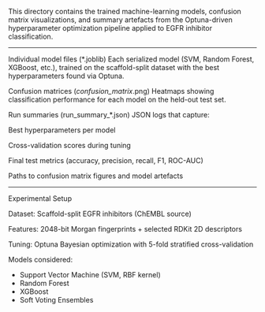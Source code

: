 This directory contains the trained machine-learning models, confusion matrix visualizations, and summary artefacts from the Optuna-driven hyperparameter optimization pipeline applied to EGFR inhibitor classification.

___________________________________________________________________________________

Individual model files (*.joblib)
Each serialized model (SVM, Random Forest, XGBoost, etc.), trained on the scaffold-split dataset with the best hyperparameters found via Optuna.

Confusion matrices (*_confusion_matrix_*.png)
Heatmaps showing classification performance for each model on the held-out test set.

Run summaries (run_summary_*.json)
JSON logs that capture:

Best hyperparameters per model

Cross-validation scores during tuning

Final test metrics (accuracy, precision, recall, F1, ROC-AUC)

Paths to confusion matrix figures and model artefacts

________________________________________________________________________________________

Experimental Setup

Dataset: Scaffold-split EGFR inhibitors (ChEMBL source)

Features: 2048-bit Morgan fingerprints + selected RDKit 2D descriptors

Tuning: Optuna Bayesian optimization with 5-fold stratified cross-validation

Models considered:
- Support Vector Machine (SVM, RBF kernel)
- Random Forest
- XGBoost
- Soft Voting Ensembles
